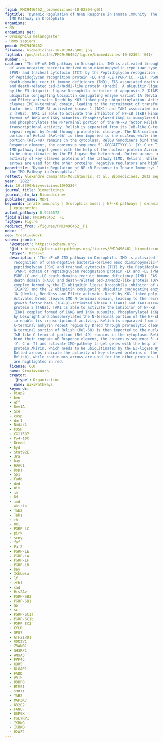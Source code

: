 ```yaml
---
figid: PMC9496462__biomedicines-10-02304-g001
figtitle: 'Dynamic Regulation of NFKB Response in Innate Immunity: The Case of the
  IMD Pathway in Drosophila'
organisms:
- NA
organisms_ner:
- Drosophila melanogaster
- Homo sapiens
pmcid: PMC9496462
filename: biomedicines-10-02304-g001.jpg
figlink: /pmc/articles/PMC9496462/figure/biomedicines-10-02304-f001/
number: F1
caption: 'The NF-κB IMD pathway in Drosophila. IMD is activated through the recognition
  of Gram-negative bacteria-derived meso diaminopymelic-type (DAP-type) peptidoglycan
  (PGN) and tracheal cytotoxin (TCT) by the Peptidoglycan recognition (PGRP) domain
  of Peptidoglycan recognition protein -LC and -LE (PGRP LC, -LE). PGRP-LC and -LE
  death-domains recruit immune deficiency (IMD), FAS-associated death domain (FADD)
  and death-related ced-3/Nedd2-like protein (Dredd). A ubiquitin-ligase complex formed
  by the E3 ubiquitin ligase Drosophila inhibitor of apoptosis 2 (DIAP2) and the E2
  ubiquitin conjugating Ubiquitin conjugating enzyme variant 1A (Uev1a), Bendless
  and Effete activates Dredd by K63-linked poly ubiquitinylation. Activated Dredd
  cleaves IMD N-terminal domain, leading to the recruitment of transforming growth
  factor beta (TGF-β)-activated kinase 1 (TAK1) and TAK1-associated binding protein
  2 (TAB2). TAK1 is able to activate the inhibitor of NF-κB (IκB) kinase (IKK) complex
  formed of IKKβ and IKKγ subunits. Phosphorylated IKKβ is sumoylated by Leswright
  and phosphorylates the N-terminal portion of the NF-κB factor Relish to enable its
  transcriptional activity. Relish is separated from its IκB-like C-terminal ankyrin
  repeat region by Dredd through proteolytic cleavage. The NLS-containing N-terminal
  portion of Relish (Rel-68) is then imported to the nucleus while the IκB-like C-terminal
  portion (Rel-49) remains in the cytoplasm. Rel68 homodimers bind their cognate κB
  Response element, the consensus sequence 5′-GGGGATTYYY-3′ (Y: C or T) and activate
  IMD-pathway target genes with the help of the nuclear protein Akirin, which needs
  to be ubiquitinated by the E3-ligase Hyd beforehand. Dotted arrows indicate the
  activity of key cleaved proteins of the pathway (IMD, Relish), while continuous
  arrows are used for the other proteins. Negative regulators are highlighted in red.'
papertitle: 'Dynamic Regulation of NF-κB Response in Innate Immunity: The Case of
  the IMD Pathway in Drosophila.'
reftext: Alexandre Cammarata-Mouchtouris, et al. Biomedicines. 2022 Sep;10(9):2304.
year: '2022'
doi: 10.3390/biomedicines10092304
journal_title: Biomedicines
journal_nlm_ta: Biomedicines
publisher_name: MDPI
keywords: innate immunity | Drosophila model | NF-κB pathways | dynamic regulation
  | epigenetics
automl_pathway: 0.9436572
figid_alias: PMC9496462__F1
figtype: Figure
redirect_from: /figures/PMC9496462__F1
ndex: ''
seo: CreativeWork
schema-jsonld:
  '@context': https://schema.org/
  '@id': https://pfocr.wikipathways.org/figures/PMC9496462__biomedicines-10-02304-g001.html
  '@type': Dataset
  description: 'The NF-κB IMD pathway in Drosophila. IMD is activated through the
    recognition of Gram-negative bacteria-derived meso diaminopymelic-type (DAP-type)
    peptidoglycan (PGN) and tracheal cytotoxin (TCT) by the Peptidoglycan recognition
    (PGRP) domain of Peptidoglycan recognition protein -LC and -LE (PGRP LC, -LE).
    PGRP-LC and -LE death-domains recruit immune deficiency (IMD), FAS-associated
    death domain (FADD) and death-related ced-3/Nedd2-like protein (Dredd). A ubiquitin-ligase
    complex formed by the E3 ubiquitin ligase Drosophila inhibitor of apoptosis 2
    (DIAP2) and the E2 ubiquitin conjugating Ubiquitin conjugating enzyme variant
    1A (Uev1a), Bendless and Effete activates Dredd by K63-linked poly ubiquitinylation.
    Activated Dredd cleaves IMD N-terminal domain, leading to the recruitment of transforming
    growth factor beta (TGF-β)-activated kinase 1 (TAK1) and TAK1-associated binding
    protein 2 (TAB2). TAK1 is able to activate the inhibitor of NF-κB (IκB) kinase
    (IKK) complex formed of IKKβ and IKKγ subunits. Phosphorylated IKKβ is sumoylated
    by Leswright and phosphorylates the N-terminal portion of the NF-κB factor Relish
    to enable its transcriptional activity. Relish is separated from its IκB-like
    C-terminal ankyrin repeat region by Dredd through proteolytic cleavage. The NLS-containing
    N-terminal portion of Relish (Rel-68) is then imported to the nucleus while the
    IκB-like C-terminal portion (Rel-49) remains in the cytoplasm. Rel68 homodimers
    bind their cognate κB Response element, the consensus sequence 5′-GGGGATTYYY-3′
    (Y: C or T) and activate IMD-pathway target genes with the help of the nuclear
    protein Akirin, which needs to be ubiquitinated by the E3-ligase Hyd beforehand.
    Dotted arrows indicate the activity of key cleaved proteins of the pathway (IMD,
    Relish), while continuous arrows are used for the other proteins. Negative regulators
    are highlighted in red.'
  license: CC0
  name: CreativeWork
  creator:
    '@type': Organization
    name: WikiPathways
  keywords:
  - Diap2
  - ben
  - eff
  - Uev1A
  - Sce
  - casp
  - dnr1
  - Nmdar1
  - POSH
  - CG11597
  - Pp4-19C
  - Dredd
  - hyd
  - Stat92E
  - Jra
  - kay
  - HDAC1
  - Dsp1
  - Sp1
  - Fadd
  - ded
  - Rim
  - im
  - Dd
  - imd
  - akirin
  - Tab2
  - Tak1
  - rh
  - Rel
  - PGRP-LC
  - pirk
  - scny
  - faf
  - Faf2
  - PGRP-LE
  - PGRP-LA
  - PGRP-LF
  - PGRP-LB
  - key
  - IKKbeta
  - lf
  - zfh1
  - cad
  - His2Av
  - PGRP-SB2
  - PGRP-SB1
  - Sb
  - sc
  - PGRP-SC1a
  - PGRP-SC1b
  - PGRP-SC2
  - CYLD
  - SPG7
  - GTF2IRD1
  - UBE2V1
  - ZRANB1
  - SH3RF1
  - ANXA5
  - PPP4C
  - UBR5
  - DLGAP1
  - FADD
  - AATF
  - RBBP8
  - RIMS1
  - SMDT1
  - TAB2
  - MAP3K7
  - NR2C2
  - FANCF
  - USP9X
  - PGLYRP1
  - IKBKG
  - IKBKB
  - H2AZ2
---
```


